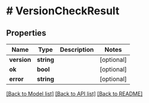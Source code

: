 # # VersionCheckResult

## Properties

Name | Type | Description | Notes
------------ | ------------- | ------------- | -------------
**version** | **string** |  | [optional]
**ok** | **bool** |  | [optional]
**error** | **string** |  | [optional]

[[Back to Model list]](../../README.md#models) [[Back to API list]](../../README.md#endpoints) [[Back to README]](../../README.md)
